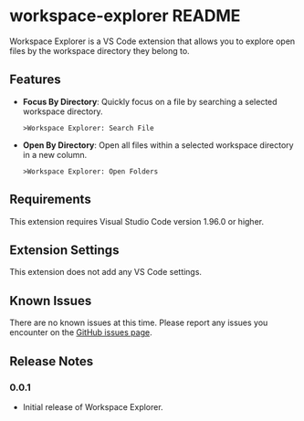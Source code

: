 # workspace-explorer README

Workspace Explorer is a VS Code extension that allows you to explore open files by the workspace directory they belong to.

## Features

- **Focus By Directory**: Quickly focus on a file by searching a selected workspace directory.
  ```
  >Workspace Explorer: Search File
  ```

- **Open By Directory**: Open all files within a selected workspace directory in a new column.
  ```
  >Workspace Explorer: Open Folders
  ```

## Requirements

This extension requires Visual Studio Code version 1.96.0 or higher.

## Extension Settings

This extension does not add any VS Code settings.

## Known Issues

There are no known issues at this time. Please report any issues you encounter on the [GitHub issues page](https://github.com/your-repo/workspace-explorer/issues).

## Release Notes

### 0.0.1

- Initial release of Workspace Explorer.
